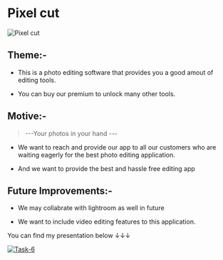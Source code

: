 <!--Written and Developed by Kaushik.-->

# Pixel cut

![Pixel cut](https://github.com/kmk61003/COGNIZANCE-/blob/main/TASK-3/Web%201920%20%E2%80%93%201.png)


## Theme:-

* This is a photo editing software that provides you a good amout of editing tools.

* You can buy our premium to unlock many other tools.



## Motive:-

>---Your photos in your hand ---

* We want to reach and provide our app to all our customers who are waiting eagerly for the best photo editing application.

* And we want to provide the best and hassle free editing app 


## Future Improvements:-

* We may collabrate with lightroom as well in future

* We want to include video editing features to this application.


You can find my presentation below ↓↓↓

[![Task-6](https://res.cloudinary.com/marcomontalbano/image/upload/v1646197379/video_to_markdown/images/youtube--CSio8LKEH2g-c05b58ac6eb4c4700831b2b3070cd403.jpg)](https://youtu.be/CSio8LKEH2g "Task-6")
